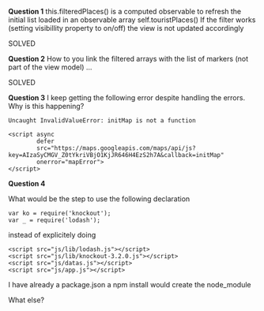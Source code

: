 
**Question 1**
this.filteredPlaces() is a computed observable to refresh the initial list loaded in an observable array self.touristPlaces()
If the filter works (setting visibillity property to on/off) the view is not updated accordingly

SOLVED

**Question 2**
How to you link the filtered arrays with the list of markers (not part of the view model) ...

SOLVED

**Question 3**
I keep getting the following error despite handling the errors. Why is this happening?

```
Uncaught InvalidValueError: initMap is not a function
```

```
<script async
        defer
        src="https://maps.googleapis.com/maps/api/js?key=AIzaSyCMGV_Z0tYkriVBjO1KjJR646H4EzS2h7A&callback=initMap"
        onerror="mapError">
</script>
```

**Question 4**

What would be the step to use the following declaration

```
var ko = require('knockout');
var _ = require('lodash');
```

instead of explicitely doing

```
<script src="js/lib/lodash.js"></script>
<script src="js/lib/knockout-3.2.0.js"></script>
<script src="js/datas.js"></script>
<script src="js/app.js"></script>
```

I have already a package.json
a npm install would create the node_module

What else?